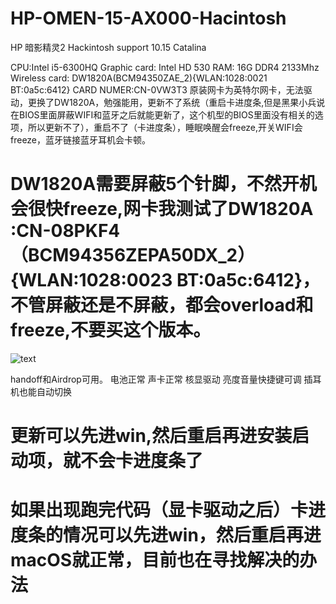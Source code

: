 # HP-OMEN-15-AX000-Hacintosh
HP 暗影精灵2 Hackintosh support 10.15 Catalina

CPU:Intel i5-6300HQ 
Graphic card: Intel HD 530 
RAM: 16G DDR4 2133Mhz
Wireless card: DW1820A(BCM94350ZAE_2){WLAN:1028:0021 BT:0a5c:6412} CARD NUMER:CN-0VW3T3
原装网卡为英特尔网卡，无法驱动，更换了DW1820A，勉强能用，更新不了系统（重启卡进度条,但是黑果小兵说在BIOS里面屏蔽WIFI和蓝牙之后就能更新了，这个机型的BIOS里面没有相关的选项，所以更新不了），重启不了（卡进度条），睡眠唤醒会freeze,开关WIFI会freeze，蓝牙链接蓝牙耳机会卡顿。
# DW1820A需要屏蔽5个针脚，不然开机会很快freeze,网卡我测试了DW1820A :CN-08PKF4（BCM94356ZEPA50DX_2）{WLAN:1028:0023 BT:0a5c:6412}，不管屏蔽还是不屏蔽，都会overload和freeze,不要买这个版本。

![text](http://7.daliansky.net/DW1820A/DW1820A_Cover_pins.jpg)

handoff和Airdrop可用。
电池正常
声卡正常
核显驱动
亮度音量快捷键可调
插耳机也能自动切换

# 更新可以先进win,然后重启再进安装启动项，就不会卡进度条了

#  如果出现跑完代码（显卡驱动之后）卡进度条的情况可以先进win，然后重启再进macOS就正常，目前也在寻找解决的办法
